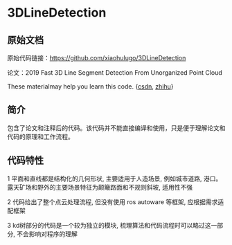 # 3DLineDetection
## 原始文档
原始代码链接：https://github.com/xiaohulugo/3DLineDetection

论文：2019 Fast 3D Line Segment Detection From Unorganized Point Cloud

These materialmay help you learn this code. {[csdn](https://blog.csdn.net/m0_37957160/article/details/106823271), [zhihu](https://zhuanlan.zhihu.com/p/353878655)}


## 简介
包含了论文和注释后的代码。该代码并不能直接编译和使用，只是便于理解论文和代码的原理和工作流程。

## 代码特性
1 平面和直线都是结构化的几何形状, 主要适用于人造场景, 例如城市道路, 港口。 露天矿场和野外的主要场景特征为颠簸路面和不规则斜坡, 适用性不强

2 代码给出了整个点云处理流程, 但没有使用 ros autoware 等框架, 应根据需求适配框架

3 kd树部分的代码是一个较为独立的模块, 梳理算法和代码流程时可以略过这一部分, 不会影响对程序的理解

